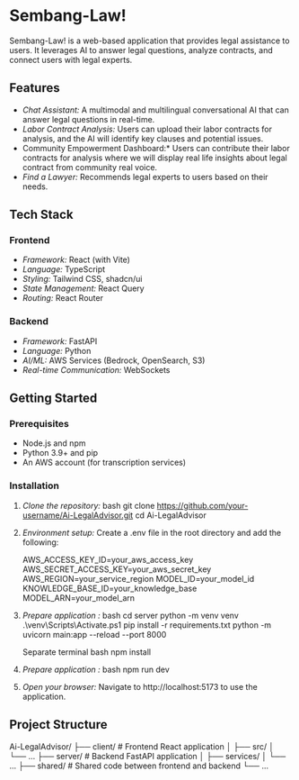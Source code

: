 # Sembang-Law!

Sembang-Law! is a web-based application that provides legal assistance to users. It leverages AI to answer legal questions, analyze contracts, and connect users with legal experts.

## Features

*   *Chat Assistant:* A multimodal and multilingual conversational AI that can answer legal questions in real-time.
*   *Labor Contract Analysis:* Users can upload their labor contracts for analysis, and the AI will identify key clauses and potential issues.
*   Community Empowerment Dashboard:* Users can contribute their labor contracts for analysis where we will display real life insights about legal contract from community real voice.
*   *Find a Lawyer:* Recommends legal experts to users based on their needs.

## Tech Stack

### Frontend

*   *Framework:* React (with Vite)
*   *Language:* TypeScript
*   *Styling:* Tailwind CSS, shadcn/ui
*   *State Management:* React Query
*   *Routing:* React Router

### Backend

*   *Framework:* FastAPI
*   *Language:* Python
*   *AI/ML:* AWS Services (Bedrock, OpenSearch, S3)
*   *Real-time Communication:* WebSockets

## Getting Started

### Prerequisites

*   Node.js and npm
*   Python 3.9+ and pip
*   An AWS account (for transcription services)

### Installation

1.  *Clone the repository:*
    bash
    git clone https://github.com/your-username/Ai-LegalAdvisor.git
    cd Ai-LegalAdvisor
    

2.  *Environment setup:*
    Create a .env file in the root directory and add the following:
    
    AWS_ACCESS_KEY_ID=your_aws_access_key
    AWS_SECRET_ACCESS_KEY=your_aws_secret_key
    AWS_REGION=your_service_region
    MODEL_ID=your_model_id
    KNOWLEDGE_BASE_ID=your_knowledge_base
    MODEL_ARN=your_model_arn
    

3.  *Prepare application :*
    bash
    cd server
    python -m venv venv
    .\venv\Scripts\Activate.ps1
    pip install -r requirements.txt
    python -m uvicorn main:app --reload --port 8000
    

    Separate terminal
    bash
    npm install
    

4.  *Prepare application :*
    bash
    npm run dev
    

5.  *Open your browser:*
    Navigate to http://localhost:5173 to use the application.

## Project Structure


Ai-LegalAdvisor/
├── client/           # Frontend React application
│   ├── src/
│   └── ...
├── server/           # Backend FastAPI application
│   ├── services/
│   └── ...
├── shared/           # Shared code between frontend and backend
└── ...

